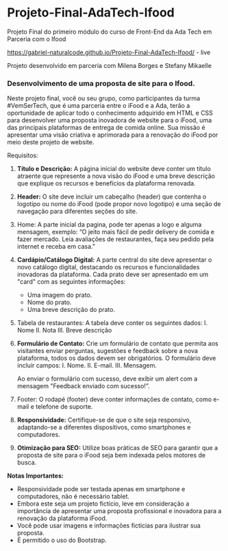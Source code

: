 # Projeto-Final-AdaTech-Ifood
 
   Projeto Final do primeiro módulo do curso de Front-End da Ada Tech em Parceria com o Ifood
  
   https://gabriel-naturalcode.github.io/Projeto-Final-AdaTech-Ifood/ - live
   
   Projeto desenvolvido em parceria com Milena Borges e Stefany Mikaelle

   
  
  ### Desenvolvimento de uma proposta de site para o Ifood.

   Neste projeto final, você ou seu grupo, como participantes da turma #VemSerTech, que é uma parceria entre o iFood e a Ada, terão a oportunidade de aplicar todo o conhecimento adquirido em HTML e CSS para desenvolver uma proposta inovadora de website para o iFood, uma das principais plataformas de entrega de comida online. Sua missão é apresentar uma visão criativa e aprimorada para a renovação do iFood por meio deste projeto de website.

Requisitos:

   1. **Título e Descrição:** A página inicial do website deve conter um título atraente que represente a nova visão do iFood e uma breve descrição que explique os recursos e benefícios da plataforma renovada.
   2. **Header:** O site deve incluir um cabeçalho (header) que contenha o logotipo ou nome do iFood (pode propor novo logotipo) e uma seção de navegação para diferentes seções do site. 
   3. Home: A parte inicial da pagina, pode ter apenas a logo e alguma mensagem, exemplo: “O jeito mais fácil de pedir delivery de comida e fazer mercado. Leia avaliações de restaurantes, faça seu pedido pela internet e receba em casa.”
   4. **Cardápio/Catálogo Digital:** A parte central do site deve apresentar o novo catálogo digital, destacando os recursos e funcionalidades inovadoras da plataforma. Cada prato deve ser apresentado em um "card" com as seguintes informações:
       - Uma imagem do prato.
       - Nome do prato.
       - Uma breve descrição do prato.
   5. Tabela de restaurantes: A tabela deve conter os seguintes dados:
       I. Nome
       II. Nota
       III. Breve descrição
   6. **Formulário de Contato:** Crie um formulário de contato que permita aos visitantes enviar perguntas, sugestões e feedback sobre a nova plataforma, todos os dados devem ser obrigatórios. O formulário deve incluir campos:
       I. Nome.
       II. E-mail.
       III. Mensagem.
       
       Ao enviar o formulário com sucesso, deve exibir um alert com a mensagem "Feedback enviado com sucesso!”.
    
   7. Footer: O rodapé (footer) deve conter informações de contato, como e-mail e telefone de suporte.
   8. **Responsividade:** Certifique-se de que o site seja responsivo, adaptando-se a diferentes dispositivos, como smartphones e computadores.
   9. **Otimização para SEO:** Utilize boas práticas de SEO para garantir que a proposta de site para o iFood seja bem indexada pelos motores de busca.

**Notas Importantes:**

   - Responsividade pode ser testada apenas em smartphone e computadores, não é necessário tablet.
   - Embora este seja um projeto fictício, leve em consideração a importância de apresentar uma proposta profissional e inovadora para a renovação da plataforma iFood.
   - Você pode usar imagens e informações fictícias para ilustrar sua proposta.
   - É permitido o uso do Bootstrap.
